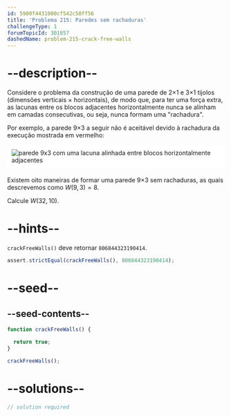 ```yaml
---
id: 5900f4431000cf542c50ff56
title: 'Problema 215: Paredes sem rachaduras'
challengeType: 1
forumTopicId: 301857
dashedName: problem-215-crack-free-walls
---
```


# --description--

Considere o problema da construção de uma parede de 2×1 e 3×1 tijolos (dimensões verticais × horizontais), de modo que, para ter uma força extra, as lacunas entre os blocos adjacentes horizontalmente nunca se alinham em camadas consecutivas, ou seja, nunca formam uma "rachadura".

Por exemplo, a parede 9×3 a seguir não é aceitável devido à rachadura da execução mostrada em vermelho:

<img alt="parede 9x3 com uma lacuna alinhada entre blocos horizontalmente adjacentes" src="https://cdn.freecodecamp.org/curriculum/project-euler/crack-free-walls.gif" style="background-color: white; padding: 10px; display: block; margin-right: auto; margin-left: auto; margin-bottom: 1.2rem;" />

Existem oito maneiras de formar uma parede 9×3 sem rachaduras, as quais descrevemos como $W(9,3) = 8$.

Calcule $W(32,10)$.

# --hints--

`crackFreeWalls()` deve retornar `806844323190414`.

```js
assert.strictEqual(crackFreeWalls(), 806844323190414);
```

# --seed--

## --seed-contents--

```js
function crackFreeWalls() {

  return true;
}

crackFreeWalls();
```

# --solutions--

```js
// solution required
```
